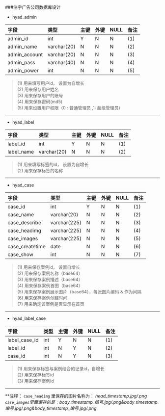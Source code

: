 ###浩宇广告公司数据库设计

* hyad_admin

| 字段  | 类型 | 主键 | 外键 | NULL | 备注 |
|:-----|:-----|:----|:----|:-----|:-----|
|admin_id| int | Y | N | N | (1) |
|admin_name| varchar(20)|N|N|N|(2)|
|admin_account|varchar(20)|N|N|N|(3)|
|admin_pass|varchar(40)|N|N|N|(4)|
|admin_power|int|N|N|N|(5)|

> (1) 用来填写用户id， 设置为自增长    
> (2) 用来保存用户姓名    
> (3) 用来保存用户的账号    
> (4) 用来保存密码(md5)     
> (5) 用来设置用户权限（0 : 普通管理员 ,1: 超级管理员)    

***

* hyad_label

| 字段  | 类型 | 主键 | 外键 | NULL | 备注 |
|:-----|:-----|:----|:----|:-----|:-----|
|label_id|int|Y|N|N|(1)|
|label_name|varchar(20)|N|N|N|(2)|

> (1) 用来填写标签的id， 设置为自增长    
> (2) 用来保存标签的名称    

***

* hyad_case

| 字段  | 类型 | 主键 | 外键 | NULL | 备注 |
|:-----|:-----|:----|:----|:-----|:-----|
|case_id|int|Y|N|N|(1)|
|case_name|varchar(20)|N|N|N|(2)|
|case_describe|varchar(225)|N|N|N|(3)|
|case_headimg|varchar(225)|N|N|N|(4)|
|case_images|varchar(225)|N|N|N|(5)|
|case_createtime|date|N|N|N|(6)|
|case_show|int|N|N|N|(7)|

> (1) 用来保存案例id， 设置自增长    
> (2) 用来保存案例名称（base64）    
> (3) 用来保存案例描述（base64）    
> (4) 用来保存案例首图（base64）    
> (5) 用来保存案例展示图片（base64），每张图片编码 & 作为间隔    
> (6) 用来保存案例创建时间    
> (7) 用来确定该案例是否显示在首页    

***

* hyad_label_case

| 字段  | 类型 | 主键 | 外键 | NULL | 备注 |
|:-----|:-----|:----|:----|:-----|:-----|
|label_case_id|int|Y|N|N|(1)|
|label_id|int|N|Y|N|(2)|
|case_id|int|N|Y|N|(3)|


>(1) 用来保存标签与案例结合的记录id，自增长    
>(2) 用来保存标签id    
>(3) 用来保存案例id    

***



**注释： `case_headimg` 里保存的图片名称为： *head_timestamp.jpg/.png   *`case_images`里面保存的是：*body_timestamp_编号.jpg/.png&body_timestamp_编号.jpg/.png&body_timestamp_编号.jpg/.png***


